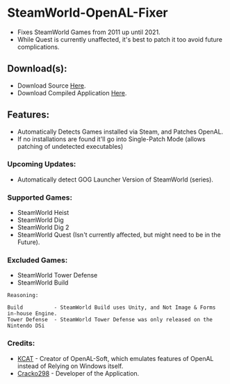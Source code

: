 # SteamWorld-OpenAL-Fixer
- Fixes SteamWorld Games from 2011 up until 2021.
- While Quest is currently unaffected, it's best to patch it too avoid future complications.

## Download(s):
- Download Source [Here](https://github.com/Cracko298/SteamWorld-OpenAL-Fixer/releases/download/v1.0/SteamWorld_OpenAL.py).
- Download Compiled Application [Here](https://github.com/Cracko298/SteamWorld-OpenAL-Fixer/releases/download/v1.0/SteamWorld_OpenAL.exe).

## Features:
- Automatically Detects Games installed via Steam, and Patches OpenAL.
- If no installations are found it'll go into Single-Patch Mode (allows patching of undetected executables)

### Upcoming Updates:
- Automatically detect GOG Launcher Version of SteamWorld (series).

### Supported Games:
- SteamWorld Heist
- SteamWorld Dig
- SteamWorld Dig 2
- SteamWorld Quest (Isn't currently affected, but might need to be in the Future).

### Excluded Games:
- SteamWorld Tower Defense
- SteamWorld Build
```
Reasoning:

Build          - SteamWorld Build uses Unity, and Not Image & Forms in-house Engine.
Tower Defense  - SteamWorld Tower Defense was only released on the Nintendo DSi
```


### Credits:
- [KCAT](https://github.com/kcat) - Creator of OpenAL-Soft, which emulates features of OpenAL instead of Relying on Windows itself.
- [Cracko298](https://github.com/Cracko298) - Developer of the Application.
